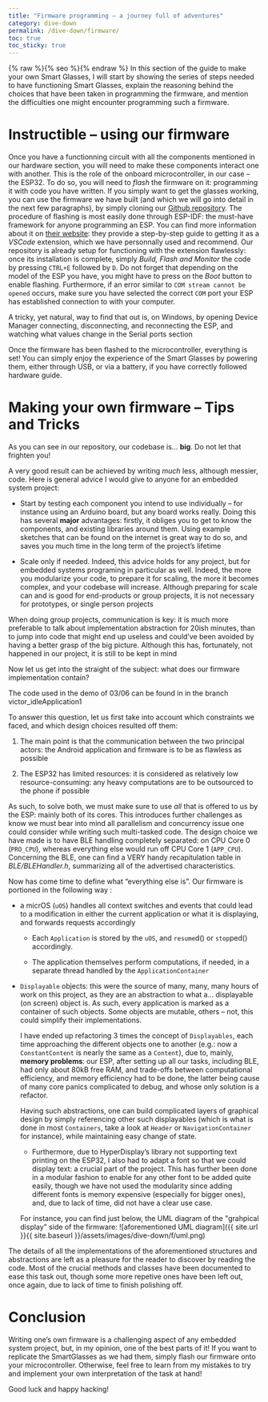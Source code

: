 ```yaml
---
title: "Firmware programming – a journey full of adventures"
category: dive-down
permalink: /dive-down/firmware/
toc: true
toc_sticky: true
---
```

{% raw %}{% seo %}{% endraw %}
In this section of the guide to make your own Smart Glasses, I will
start by showing the series of steps needed to have functioning Smart
Glasses, explain the reasoning behind the choices that have been taken
in programming the firmware, and mention the difficulties one might
encounter programming such a firmware.

# Instructible – using our firmware

Once you have a functionning circuit with all the components mentioned in
our hardware section, you will need to make these components interact
one with another. This is the role of the onboard microcontroller, in
our case – the ESP32. To do so, you will need to *flash* the firmware on
it: programming it with code you have written. If you simply want to get
the glasses working, you can use the firmware we have built (and
which we will go into detail in the next few paragraphs), by simply
cloning our [Github repository](https://github.com/vigarov/SmartGlass).
The procedure of flashing is most easily done through ESP-IDF: the
must-have framework for anyone programming an ESP. You can find more
information about it on [their
website](https://docs.espressif.com/projects/esp-idf/en/latest/esp32/get-started/index.html):
they provide a step-by-step guide to getting it as a *VSCode*
extension, which we have personnally used and recommend. Our repository is already
setup for functioning with the extension flawlessly: once its
installation is complete, simply *Build, Flash and Monitor* the code by
pressing `CTRL+E` followed by `D`. Do not forget that depending on the
model of the ESP you have, you might have to press on the *Boot* button
to enable flashing. Furthermore, if an error similar to `COM stream cannot be opened`
occurs, make sure you have selected the correct
`COM` port your ESP has established connection to with your
computer.

<p class="notice--primary"> A tricky, yet natural, way to find that out is, on Windows, by opening Device
    Manager connecting, disconnecting, and reconnecting the ESP, and
    watching what values change in the Serial ports section</p>

Once the firmware has been flashed to the microcontroller, everything is
set\! You can simply enjoy the experience of the Smart Glasses by
powering them, either through USB, or via a battery, if you have
correctly followed hardware guide.

# Making your own firmware – Tips and Tricks

As you can see in our repository, our codebase is…
**big**. Do not let that frighten you\!

A very good result can be achieved by writing
*much* less, although messier, code. Here
is general advice I would give to anyone for an embedded system project:

  - Start by testing each component you intend to use individually – for
    instance using an Arduino board, but any board works really. Doing
    this has several **major** advantages: firstly, it obliges you to
    get to know the components, and existing libraries around them.
    Using example sketches that can be found on the internet is great
    way to do so, and saves you much time in the long term of the
    project’s lifetime

  - <span class="underline">Scale only if needed</span>. Indeed, this
    advice holds for any project, but for embedded systems programing in
    particular as well. Indeed, the more you modularize your code, to
    prepare it for scaling, the more it becomes complex, and your
    codebase will increase. Although preparing for scale can and is good
    for end-products or group projects, it is not necessary for
    prototypes, or single person projects

<p class="notice--info">When doing group projects, communication is key: it is much more
    preferable to talk about implementation abstraction for 20ish
    minutes, than to jump into code that might end up useless and
    could’ve been avoided by having a better grasp of the big picture.
    Although this has, fortunately, not happened in our project, it is
    still to be kept in mind </p>

Now let us get into the straight of the subject: what does our firmware
implementation contain?

<p class="notice--warning"> The code used in the demo of 03/06 can be found in in the branch victor_idleApplication1
</p>

To answer this question, let us first take into account which
constraints we faced, and which design choices resulted off them:

1.  The main point is that the communication between the two principal
    actors: the Android application and firmware is to be as flawless as
    possible

2.  The ESP32 has limited resources: it is considered as relatively low
    resource-consuming: any heavy computations are to be outsourced to
    the phone if possible

As such, to solve both, we must make sure to use *all* that is offered
to us by the ESP: mainly both of its cores. This introduces further
challenges as know we must bear into mind all parallelism and
concurrency issue one could consider while writing such multi-tasked
code. The design choice we have made is to have BLE handling completely
separated: on CPU Core 0 (`PRO_CPU`), whereas everything else would run
off CPU Core 1 (`APP_CPU`). Concerning the BLE, one can find a
VERY handy recapitulation table in *BLE/BLEHandler.h*, summarizing
all of the advertised characteristics.

Now has come time to define what “everything else is”. Our firmware is
portioned in the following way :

  - a micrOS (`uOS`) handles all context switches and events that could
    lead to a modification in either the current application or what it
    is displaying, and forwards requests accordingly
    
      - Each `Application` is stored by the `uOS`, and `resume`d() or
        `stop`ped() accordingly.
    
      - The application themselves perform computations, if needed, in a
        separate thread handled by the `ApplicationContainer`

  - `Displayable` objects: this were the source of many, many, many hours
    of work on this project, as they are an abstraction to what a…
    displayable (on screen) object is. As such, every application is
    marked as a container of such objects. Some objects are mutable,
    others – not, this could simplify their implementations.

    <p class="notice--info">I have ended up refactoring 3 times the concept of <code class="language-plaintext highlighter-rouge">Displayables</code>,
    each time approaching the different objects one to another (e.g.:
    now a <code class="language-plaintext highlighter-rouge">ConstantContent</code> is nearly the same as a <code class="language-plaintext highlighter-rouge">Content</code>), due to,
    mainly, <b>memory problems</b>: our ESP, after setting up all our
    tasks, including BLE, had only about 80kB free RAM, and trade-offs
    between computational efficiency, and memory efficiency had to be
    done, the latter being cause of many core panics complicated to
    debug, and whose only solution is a refactor.</p>
    
    Having such abstractions, one can build complicated layers of graphical
    design by simply referencing other such displayables (which is what
    is done in most `Containers`, take a look at `Header` or
    `NavigationContainer` for instance), while maintaining easy change
    of state.
    
      - Furthermore, due to HyperDisplay’s library not supporting text
        printing on the ESP32, I also had to adapt a font so that we
        could display text: a crucial part of the project. This has
        further been done in a modular fashion to enable for any other
        font to be added quite easily, though we have not used the modularity
        since adding different fonts is memory expensive (especially for
        bigger ones), and, due to lack of time, did not have a clear use case.

    For instance, you can find just below, the UML diagram of the "grahpical display" side of the firmware:
    ![aforementioned UML diagram]({{ site.url }}{{ site.baseurl }}/assets/images/dive-down/f/uml.png)

The details of all the implementations of the aforementioned structures
and abstractions are left as a pleasure for the reader to discover by
reading the code. Most of the crucial methods and classes have been 
documented to ease this task out, though some more repetive ones have
been left out, once again, due to lack of time to finish polishing off.

# Conclusion

Writing one’s own firmware is a challenging aspect of any embedded
system project, but, in my opinion, one of the best parts of it\! If you
want to replicate the SmartGlasses as we had them, simply flash
our firmware onto your microcontroller. Otherwise, feel free to learn
from my mistakes to try and implement your own interpretation of the
task at hand\!

Good luck and happy hacking\!

